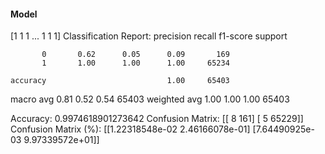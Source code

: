 #### Model
[1 1 1 ... 1 1 1]
Classification Report:
              precision    recall  f1-score   support

           0       0.62      0.05      0.09       169
           1       1.00      1.00      1.00     65234

    accuracy                           1.00     65403
   macro avg       0.81      0.52      0.54     65403
weighted avg       1.00      1.00      1.00     65403

Accuracy: 0.9974618901273642
Confusion Matrix:
[[    8   161]
 [    5 65229]]
Confusion Matrix (%):
[[1.22318548e-02 2.46166078e-01]
 [7.64490925e-03 9.97339572e+01]]
